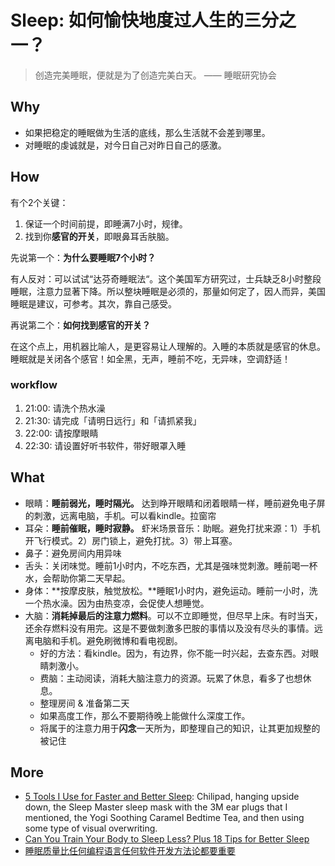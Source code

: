 # Sleep: 如何愉快地度过人生的三分之一？

> 创造完美睡眠，便就是为了创造完美白天。 —— 睡眠研究协会


## Why

* 如果把稳定的睡眠做为生活的底线，那么生活就不会差到哪里。
* 对睡眠的虔诚就是，对今日自己对昨日自己的感激。


## How

有个2个关键：

1. 保证一个时间前提，即睡满7小时，规律。 
1. 找到你**感官的开关**，即眼鼻耳舌肤脑。

先说第一个：**为什么要睡眠7个小时？**

有人反对：可以试试“达芬奇睡眠法“。这个美国军方研究过，士兵缺乏8小时整段睡眠，注意力显著下降。所以整块睡眠是必须的，那量如何定了，因人而异，美国睡眠是建议，可参考。其次，靠自己感受。

再说第二个：**如何找到感官的开关？**

在这个点上，用机器比喻人，是更容易让人理解的。入睡的本质就是感官的休息。
睡眠就是关闭各个感官！如全黑，无声，睡前不吃，无异味，空调舒适！


### workflow 

1. 21:00: 请洗个热水澡
2. 21:30: 请完成「请明日远行」和「请抓紧我」
3. 22:00: 请按摩眼睛
4. 22:30: 请设置好听书软件，带好眼罩入睡

## What 


* 眼睛：**睡前弱光，睡时隔光。** 达到睁开眼睛和闭着眼睛一样，睡前避免电子屏的刺激，远离电脑，手机。可以看kindle。拉窗帘
* 耳朵：**睡前催眠，睡时寂静。** 虾米场景音乐：助眠。避免打扰来源：1）手机开飞行模式。2）房门锁上，避免打扰。3）带上耳塞。
* 鼻子：避免房间内用异味
* 舌头：关闭味觉。睡前1小时内，不吃东西，尤其是强味觉刺激。睡前喝一杯水，会帮助你第二天早起。
* 身体：**按摩皮肤，触觉放松。**睡眠1小时内，避免运动。睡前一小时，洗一个热水澡。因为由热变凉，会促使人想睡觉。
* 大脑：**消耗掉最后的注意力燃料**。可以不立即睡觉，但尽早上床。有时当天，还余存燃料没有用完。这是不要做刺激多巴胺的事情以及没有尽头的事情。远离电脑和手机。避免刷微博和看电视剧。
	* 好的方法：看kindle。因为，有边界，你不能一时兴起，去查东西。对眼睛刺激小。
	* 费脑：主动阅读，消耗大脑注意力的资源。玩累了休息，看多了也想休息。
	* 整理房间 & 准备第二天
	* 如果高度工作，那么不要期待晚上能做什么深度工作。
	* 将属于的注意力用于**闪念**一天所为，即整理自己的知识，让其更加规整的被记住


## More 

* [5 Tools I Use for Faster and Better Sleep](https://tim.blog/wp-content/uploads/2018/08/113-tim-ferriss-5-tools-i-use-for-faster-and-better-sleep.pdf):  Chilipad, hanging
upside down, the Sleep Master sleep mask with the 3M ear plugs that I mentioned, the
Yogi Soothing Caramel Bedtime Tea, and then using some type of visual overwriting.
* [Can You Train Your Body to Sleep Less? Plus 18 Tips for Better Sleep](https://www.healthline.com/health/healthy-sleep/how-to-sleep-less)
* [睡眠质量比任何编程语言任何软件开发方法论都要重要](https://wanqu.co/a/7368/%E7%9D%A1%E7%9C%A0%E8%B4%A8%E9%87%8F%E6%AF%94%E4%BB%BB%E4%BD%95%E7%BC%96%E7%A8%8B%E8%AF%AD%E8%A8%80%E4%BB%BB%E4%BD%95%E8%BD%AF%E4%BB%B6%E5%BC%80%E5%8F%91%E6%96%B9%E6%B3%95%E8%AE%BA%E9%83%BD%E8%A6%81%E9%87%8D%E8%A6%81/)
	